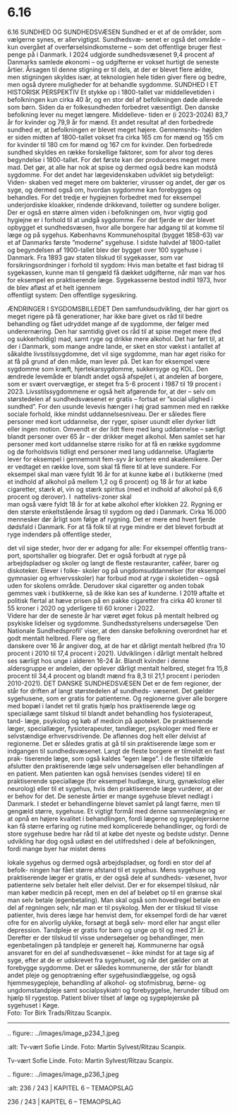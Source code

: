 # 6.16

6.16 
SUNDHED OG 
SUNDHEDSVÆSEN
Sundhed er et af de områder, som vælgerne synes, er allervigtigst. Sundhedsvæ-
senet er også det område – kun overgået af overførselsindkomsterne – som det 
offentlige	bruger	flest	penge	på	i	Danmark.	I	2024	udgjorde	sundhedsvæsenet	
9,4 procent af Danmarks samlede økonomi – og udgifterne er vokset hurtigt de 
seneste	årtier.	Årsagen	til	denne	stigning	er	til	dels,	at	der	er	blevet	flere	ældre,	
men	stigningen	skyldes	især,	at	teknologien	hele	tiden	giver	flere	og	bedre,	men	
også dyrere muligheder for at behandle sygdomme.
SUNDHED I ET HISTORISK PERSPEKTIV
Et stykke op i 1800-tallet var middellevetiden i befolkningen kun cirka 40 år, og 
en stor del af befolkningen døde allerede som børn. Siden da er folkesundheden 
forbedret væsentligt. Den danske befolkning lever nu meget længere. Middelleve-
tiden er (i 2023-2024) 83,7 år for kvinder og 79,9 år for mænd. Et andet resultat af 
den forbedrede sundhed er, at befolkningen er blevet meget højere. Gennemsnits-
højden er siden midten af 1800-tallet vokset fra cirka 165 cm for mænd og 155 cm 
for kvinder til 180 cm for mænd og 167 cm for kvinder.
Den forbedrede sundhed skyldes en række forskellige faktorer, som for alvor 
tog deres begyndelse i 1800-tallet. For det første kan der produceres meget 
mere mad. Det gør, at alle har nok at spise og dermed også bedre kan modstå 
sygdomme. For det andet har lægevidenskaben udviklet sig betydeligt: Viden-
skaben ved meget mere om bakterier, virusser og andet, der gør os syge, og 
dermed også om, hvordan sygdomme kan forebygges og behandles. 
For det tredje er hygiejnen forbedret med for eksempel underjordiske kloakker, 
rindende drikkevand, toiletter og sundere boliger. Der er også en større almen 
viden i befolkningen om, hvor vigtig god hygiejne er i forhold til at undgå sygdomme. 
For det fjerde er der blevet opbygget et sundhedsvæsen, hvor alle borgere har 
adgang til at komme til læge og på sygehus. Københavns Kommunehospital 
(bygget 1858-63) var et af Danmarks første ”moderne” sygehuse. I sidste halvdel 
af 1800-tallet og begyndelsen af 1900-tallet blev der bygget over 100 sygehuse i 
Danmark. Fra 1893 gav staten tilskud til sygekasser, som var forsikringsordninger 
i forhold til sygdom: Hvis man betalte et fast bidrag til sygekassen, kunne man til 
gengæld få dækket udgifterne, når man var hos for eksempel en praktiserende 
læge.	 Sygekasserne	 bestod	 indtil	 1973,	 hvor	 de	 blev	 afløst	 af	 et	 helt	 igennem	
offentligt	system:	Den	offentlige	sygesikring.	
 
 ÆNDRINGER I SYGDOMSBILLEDET
Den samfundsudvikling, der har gjort os meget rigere på få generationer, har ikke 
bare givet os råd til bedre behandling og fået udryddet mange af de sygdomme, 
der følger med underernæring. Den har samtidig givet os råd til at spise meget 
mere (fed og sukkerholdig) mad, samt ryge og drikke mere alkohol. Det har ført 
til, at der i Danmark, som mange andre lande, er sket en stor vækst i antallet af 
såkaldte livsstilssygdomme, det vil sige sygdomme, man har øget risiko for at 
få på grund af den måde, man lever på. Det kan for eksempel være sygdomme 
som kræft, hjertekarsygdomme, sukkersyge og KOL. Den ændrede levemåde er 
blandt andet også afspejlet i, at andelen af borgere, som er svært overvægtige, 
er steget fra 5-6 procent i 1987 til 19 procent i 2023. 
Livsstilssygdommene er også helt afgørende for, at der – selv om størstedelen 
af sundhedsvæsenet er gratis – fortsat er ”social ulighed i sundhed”. For den 
usunde levevis hænger i høj grad sammen med en række sociale forhold, ikke 
mindst	uddannelsesniveau.	Der	er	således	flere	personer	med	kort	uddannelse,	
der ryger, spiser usundt eller dyrker lidt eller ingen motion. Omvendt er der lidt 
flere	 med	 lang	 uddannelse	 –	 særligt	
blandt personer over 65 år – der drikker 
meget alkohol. Men samlet set har 
personer med kort uddannelse større 
risiko for at få en række sygdomme 
og dø forholdsvis tidligt end personer 
med lang uddannelse. Ufaglærte lever 
for eksempel i gennemsnit fem-syv år 
kortere end akademikere. 
Der er vedtaget en række love, som 
skal	 få	 flere	 til	 at	 leve	 sundere.	 For	
eksempel skal man være fyldt 16 år for 
at kunne købe øl i butikkerne (med et 
indhold af alkohol på mellem 1,2 og 6 
procent) og 18 år for at købe cigaretter, 
stærk øl, vin og stærk spiritus (med 
et indhold af alkohol på 6,6 procent 
og	 derover).	 I  nattelivs-zoner	 skal	
man også være fyldt 18 år for at købe 
alkohol efter klokken 22.
Rygning er den største enkeltstående 
årsag til sygdom og død i Danmark. 
Cirka 16.000 mennesker dør årligt som 
følge af rygning. Det er mere end hvert 
fjerde dødsfald i Danmark. For at få folk 
til at ryge mindre er det blevet forbudt 
at	ryge	indendørs	på	offentlige	steder,	
 
 det	vil	sige	steder,	hvor	der	er	adgang	for	alle:	For	eksempel	offentlig	trans-
port, sportshaller og biografer. Det er også forbudt at ryge på arbejdspladser og 
skoler	og	langt	de	fleste	restauranter,	caféer,	barer	og	diskoteker.	Elever	i	folke-
skoler og på ungdomsuddannelser (for eksempel gymnasier og erhvervsskoler) 
har forbud mod at ryge i skoletiden – også uden for skolens område. Derudover 
skal cigaretter og anden tobak gemmes væk i butikkerne, så de ikke kan ses af 
kunderne.	I	2019	aftalte	et	politisk	flertal	at	hæve	prisen	på	en	pakke	cigaretter	fra	
cirka	40 kroner	til	55	kroner	i	2020	og	yderligere	til	60	kroner	i	2022.	
Videre har der de seneste år har været øget fokus på mentalt helbred og psykiske 
lidelser og sygdomme.
Sundhedsstyrelsens	 undersøgelse	 ’Den	 Nationale	 Sundhedsprofil’	 viser,	 at	
den	danske	befolkning	overordnet	har	et	godt	mentalt	helbred.	Flere	og	flere	
danskere over 16 år angiver dog, at de har et dårligt mentalt helbred (fra 10 
procent i 2010 til 17,4 procent i 2021). Udviklingen i dårligt mentalt helbred 
ses særligt hos unge i alderen 16-24 år. Blandt kvinder i denne aldersgruppe 
er andelen, der oplever dårligt mentalt helbred, steget fra 15,8 procent til 34,4 
procent og blandt mænd fra 8,3 til 21,1 procent i perioden 2010-2021).
DET DANSKE SUNDHEDSVÆSEN
Det er de fem regioner, der står for driften af langt størstedelen af sundheds-
væsenet. Det gælder sygehusene, som er gratis for patienterne. Og regionerne 
giver alle borgere med bopæl i landet ret til gratis hjælp hos praktiserende læge 
og speciallæge samt tilskud til blandt andet behandling hos fysioterapeut, tand-
læge, psykolog og køb af medicin på apoteket.
De praktiserende læger, speciallæger, fysioterapeuter, tandlæger, psykologer 
med	flere	er	selvstændige	erhvervsdrivende.	De	aflønnes	dog	helt	eller	delvist	
af regionerne. Det er således gratis at gå til sin praktiserende læge som er 
indgangen	til	sundhedsvæsenet.	Langt	de	fleste	borgere	er	tilmeldt	en	fast	prak-
tiserende	læge,	som	også	kaldes	”egen	læge”.	I	de	fleste	tilfælde	afslutter	den	
praktiserende læge selv undersøgelsen eller behandlingen af en patient. Men 
patienten kan også henvises (sendes videre) til en praktiserende speciallæge 
(for eksempel hudlæge, kirurg, gynækolog eller neurolog) eller til et sygehus, 
hvis den praktiserende læge vurderer, at der er behov for det.
De seneste årtier er mange sygehuse blevet nedlagt i Danmark.
I stedet er behandlingerne blevet samlet på langt færre, men til gengæld større, 
sygehuse. Et vigtigt formål med denne sammenlægning er at opnå en højere 
kvalitet i behandlingen, fordi lægerne og sygeplejerskerne kan få større erfaring 
og rutine med komplicerede behandlinger, og fordi de store sygehuse bedre har 
råd til at købe det nyeste og bedste udstyr. Denne udvikling har dog også udløst 
en del utilfredshed i dele af befolkningen, fordi mange byer har mistet deres 
 
 lokale sygehus og dermed også arbejdspladser, og fordi en stor del af befolk-
ningen har fået større afstand til et sygehus.
Mens sygehuse og praktiserende læger er gratis, er der også dele af sundheds- 
væsenet, hvor patienterne selv betaler helt eller delvist. Der er for eksempel 
tilskud, når man køber medicin på recept, men en del af beløbet op til en grænse 
skal man selv betale (egenbetaling). 
Man skal også som hovedregel betale en del af regningen selv, når man er til 
psykolog. Men der er tilskud til visse patienter, hvis deres læge har henvist dem, 
for eksempel fordi de har været ofre for en alvorlig ulykke, forsøgt at begå selv-
mord eller har angst eller depression.
Tandpleje er gratis for børn og unge op til og med 21 år. Derefter er der tilskud 
til visse undersøgelser og behandlinger, men egenbetalingen på tandpleje er 
generelt høj.
Kommunerne har også ansvaret for en del af sundhedsvæsenet – ikke mindst 
for at tage sig af syge, efter at de er udskrevet fra sygehuset, og når det gælder 
om at forebygge sygdomme.
Det er således kommunerne, der står for blandt andet pleje og genoptræning 
efter sygehusindlæggelse, og også hjemmesygepleje, behandling af alkohol- og 
stofmisbrug, børne- og ungdomstandpleje samt socialpsykiatri og forebyggelse, 
herunder tilbud om hjælp til rygestop.
Patient bliver tilset af læge og sygeplejerske på sygehuset i Køge.  
Foto: Tor Birk Trads/Ritzau Scanpix.
 
 ---

<!-- Figures extracted from nearby pages -->

.. figure:: ../images/image_p234_1.jpeg

   :alt: Tv-vært	Sofie	Linde.	Foto:	Martin	Sylvest/Ritzau	Scanpix.

   Tv-vært	Sofie	Linde.	Foto:	Martin	Sylvest/Ritzau	Scanpix.

.. figure:: ../images/image_p236_1.jpeg

   :alt: 236 / 243    |    KAPITEL 6 – TEMAOPSLAG

   236 / 243    |    KAPITEL 6 – TEMAOPSLAG
